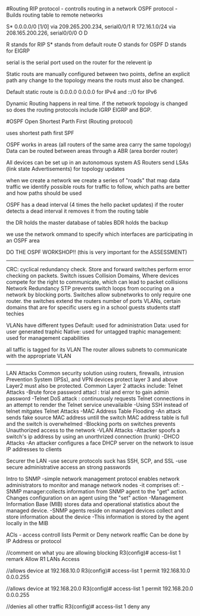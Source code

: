 #Routing
RIP protocol - controlls routing in a network
OSPF protocol - Builds routing table to remote networks

S* 0.0.0.0/0 [1/0] via 209.265.200.234, serial0/0/1
R  172.16.1.0/24 via 208.165.200.226, serial0/0/0
O
D

R  stands for RIP
S* stands from default route
O  stands for OSPF
D  stands for EIGRP

serial is the serial port used on the router for the relevent ip


Static routs are manually configured between two points, define an explicit path
any change to the topology means the routs must also be changed.

Default static route is 0.0.0.0 0.0.0.0 for IPv4 and ::/0 for IPv6

Dynamic Routing happens in real time. if the network topology is changed so does the routing
protocols include IGRP EIGRP and BGP.

#OSPF
Open Shortest Parth First (Routing protocol)

uses shortest path first SPF

OSPF works in areas (all routers of the same area carry the same topology)
Data can be routed between areas through a ABR (area border router)

All devices can be set up in an autonomous system AS
Routers send LSAs (link state Advertisements) for topology updates

when we create a network we create a series of "roads" that map data traffic
we identify possible routs for traffic to follow, which paths are better and how paths should be used

OSPF has a dead interval (4 times the hello packet updates)
if the router detects a dead interval it removes it from the routing table

the DR holds the master database of tables
BDR holds the backup

we use the network ommand to specify which interfaces are participating in an OSPF area

DO THE OSPF WORKSHOP!! (this is very important for the ASSESSMENT)

--------

CRC: cyclical redundancy check. Store and forward switches perform error checking on packets.
Switch issues
Collision Domains, Where devices compete for the right to communicate, which can lead to packet collisions
Network Redundancy STP prevents switch loops from occuring on a network by blocking ports.
Switches allow subnetworks to only require one router. the switches extend the routers number of ports
VLANs, certain domains that are for specific users eg in a school guests students staff techies

VLANs have different types
Default:	used for administration
Data:		used for user generated traphic
Native: 	used for untagged traphic
management: 	used for management capabilities

all taffic is tagged for its VLAN
The router allows subnets to communicate with the appropriate VLAN

--------

LAN Attacks
Common security solution using routers, firewalls, intrusion Prevention System (IPSs), and VPN devices protect layer 3 and above
Layer2 must also be protected.
Common Layer 2 attacks include:
	Telnet Attacks
		-Brute force password attacl : trial and error to gain admin password
		-Telnet DoS attack : continuously requests Telnet connections in an attempt to render the Telnet service unevailaible
		-Using SSH instead of telnet mitgates Telnet Attacks
	-MAC Address Table Flooding
		-An attack sends fake source MAC address untill the switch MAC address table is full and the switch is overwhelmed
		-Blocking ports on switches prevents Unauthorized access to the network
	-VLAN Attacks
		-Attacker spoofs a switch's ip address by using an unorthrized connection (trunk)
	-DHCO Attacks
		-An attacker configures a face DHCP server on the network to issue IP addresses to clients

Securer the LAN
	-use secure protocols suck has SSH, SCP, and SSL
  -use secure administrative access an strong passwords

Intro to SNMP
	-simple network management protocol enables network administrators to monitor and manage network nodes
	-it comprises of:
		-SNMP manager:collects information from SNMP agent to the "get" action. Changes configuration on an agent using the "set" action
		-Management Information Base (MIB) stores data and operational statistics about the managed device.
	-SNMP agents reside on managed devices collect and store information about the device
	-This information is stored by the agent locally in the MIB

ACls - access controll lists
Permit or Deny network reaffic
Can be done by IP Address or protocol

//comment on what you are allowing blocking
R3(config)# access-list 1 remark Allow R1 LANs Access

//allows device at 192.168.10.0
R3(config)# access-list 1 permit 192.168.10.0 0.0.0.255

//allows device at 192.168.20.0
R3(config)# access-list 1 permit 192.168.20.0 0.0.0.255

//denies all other traffic
R3(config)# access-list 1 deny any


